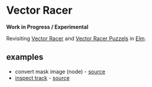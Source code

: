 # Vector Racer

**Work in Progress / Experimental**

Revisiting [Vector Racer](https://harmmade.com/vectorracer/) and [Vector Racer Puzzels](https://harmmade.com/vectorracerpuzzles/) in [Elm](https://elm-lang.org/).

## examples

- convert mask image (node) - [source](https://github.com/harmboschloo/vector-racer/tree/master/examples/convertMaskImage)
- [inspect track](https://harmboschloo.github.io/vector-racer/inspectTrack/) - [source](https://github.com/harmboschloo/vector-racer/tree/master/examples/inspectTrack)